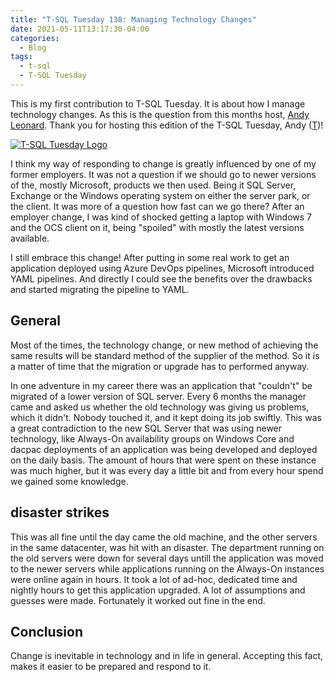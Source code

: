 ```yaml
---
title: "T-SQL Tuesday 138: Managing Technology Changes"
date: 2021-05-11T13:17:30-04:00
categories:
  - Blog
tags:
  - t-sql
  - T-SQL Tuesday
---
```


This is my first contribution to T-SQL Tuesday. It is about how I manage technology changes. As this is the question from this months host, [Andy Leonard](https://andyleonard.blog/2021/05/t-sql-tuesday-138-managing-technology-changes/). Thank you for hosting this edition of the T-SQL Tuesday, Andy ([T](https://twitter.com/AndyLeonard))!

[![T-SQL Tuesday Logo](http://tsqltuesday.com/wp-content/uploads/2018/07/T-SQL-Tuesday-Logo.jpg)](https://andyleonard.blog/2021/05/t-sql-tuesday-138-managing-technology-changes/)

I think my way of responding to change is greatly influenced by one of my former employers. It was not a question if we should go to newer versions of the, mostly Microsoft, products we then used. Being it SQL Server, Exchange or the Windows operating system on either the server park, or the client. It was more of a question how fast can we go there? After an employer change, I was kind of shocked getting a laptop with Windows 7 and the OCS client on it, being "spoiled" with mostly the latest versions available.

I still embrace this change! After putting in some real work to get an application deployed using Azure DevOps pipelines, Microsoft introduced YAML pipelines. And directly I could see the benefits over the drawbacks and started migrating the pipeline to YAML.

## General

Most of the times, the technology change, or new method of achieving the same results will be standard method of the supplier of the method. So it is a matter of time that the migration or upgrade has to performed anyway.

In one adventure in my career there was an application that "couldn't" be migrated of a lower version of SQL server. Every 6 months the manager came and asked us whether the old technology was giving us problems, which it didn't. Nobody touched it, and it kept doing its job swiftly. This was a great contradiction to the new SQL Server that was using newer technology, like Always-On availability groups on Windows Core and dacpac deployments of an application was being developed and deployed on the daily basis. The amount of hours that were spent on these instance was much higher, but it was every day a little bit and from every hour spend we gained some knowledge.

## disaster strikes

This was all fine until the day came the old machine, and the other servers in the same datacenter, was hit with an disaster. The department running on the old servers were down for several days untill the application was moved to the newer servers while applications running on the Always-On instances were online again in hours. It took a lot of ad-hoc, dedicated time and nightly hours to get this application upgraded. A lot of assumptions and guesses were made. Fortunately it worked out fine in the end.

## Conclusion

Change is inevitable in technology and in life in general. Accepting this fact, makes it easier to be prepared and respond to it.
